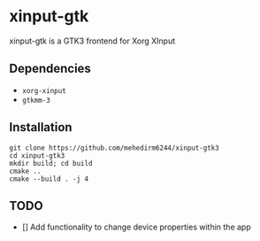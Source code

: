 # xinput-gtk
xinput-gtk is a GTK3 frontend for Xorg XInput

## Dependencies
- `xorg-xinput`
- `gtkmm-3`

## Installation
```
git clone https://github.com/mehedirm6244/xinput-gtk3
cd xinput-gtk3
mkdir build; cd build
cmake ..
cmake --build . -j 4
```

## TODO
- [] Add functionality to change device properties within the app